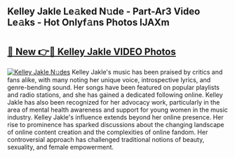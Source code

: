 ## Kelley Jakle Le𝚊ked N𝚞de - Part-Ar3 Video Le𝚊ks - Hot Onlyf𝚊ns Photos lJAXm

# <h2><a href="http://ab75491.deff.icu/?id=Kelley+Jakle">🔗 New 👉🔴 Kelley Jakle VIDEO Photos</a></h2>

[![Kelley Jakle N𝚞des](https://i.imgur.com/rIISA9y.gif)](http://ab75491.deff.icu/?id=Kelley+Jakle)
Kelley Jakle's music has been praised by critics and fans alike, with many noting her unique voice, introspective lyrics, and genre-bending sound. Her songs have been featured on popular playlists and radio stations, and she has gained a dedicated following online. Kelley Jakle has also been recognized for her advocacy work, particularly in the area of mental health awareness and support for young women in the music industry. Kelley Jakle's influence extends beyond her online presence. Her rise to prominence has sparked discussions about the changing landscape of online content creation and the complexities of online fandom. Her controversial approach has challenged traditional notions of beauty, sexuality, and female empowerment.
